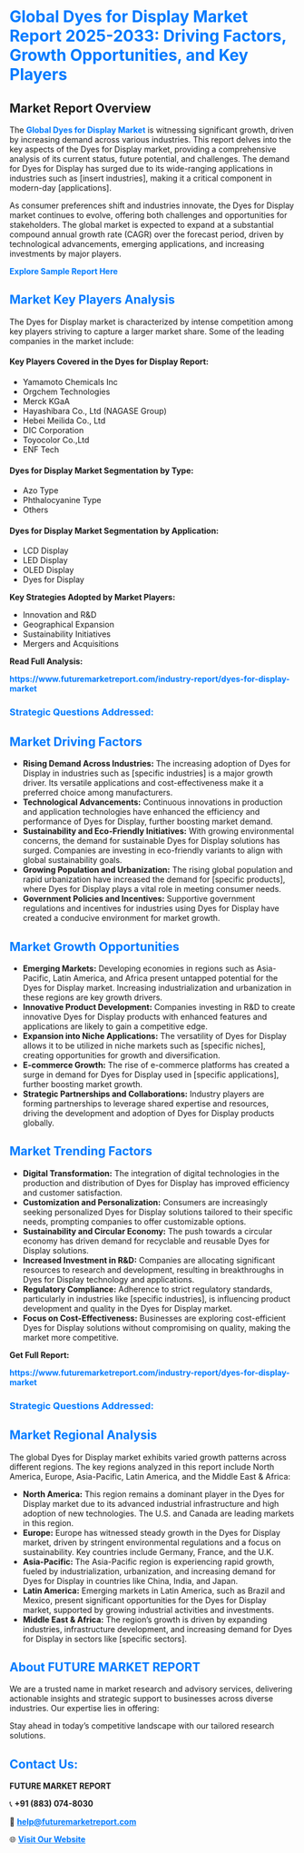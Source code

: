 <h1 style="color: #007BFF;">Global Dyes for Display Market Report 2025-2033: Driving Factors, Growth Opportunities, and Key Players</h1>

<section id="overview">
<h2>Market Report Overview</h2>
<p>The <a href="https://www.futuremarketreport.com/industry-report/dyes-for-display-market" style="color: #007BFF; text-decoration: none;"><strong>Global Dyes for Display Market</strong></a> is witnessing significant growth, driven by increasing demand across various industries. This report delves into the key aspects of the Dyes for Display market, providing a comprehensive analysis of its current status, future potential, and challenges. The demand for Dyes for Display has surged due to its wide-ranging applications in industries such as [insert industries], making it a critical component in modern-day [applications].</p>
<p>As consumer preferences shift and industries innovate, the Dyes for Display market continues to evolve, offering both challenges and opportunities for stakeholders. The global market is expected to expand at a substantial compound annual growth rate (CAGR) over the forecast period, driven by technological advancements, emerging applications, and increasing investments by major players.</p>
</section>

<section id="overview">
<p><a href="https://www.futuremarketreport.com/request-sample/reportId=116450" style="color: #007BFF; text-decoration: none;"><strong>Explore Sample Report Here</strong></a></p>
</section>

<section id="key-players">
<h2 style="color: #007BFF;">Market Key Players Analysis</h2>
<p>The Dyes for Display market is characterized by intense competition among key players striving to capture a larger market share. Some of the leading companies in the market include:</p>
<h4>Key Players Covered in the Dyes for Display Report:</h4>
<ul><li>Yamamoto Chemicals Inc</li><li>Orgchem Technologies</li><li>Merck KGaA</li><li>Hayashibara Co., Ltd (NAGASE Group)</li><li>Hebei Meilida Co., Ltd</li><li>DIC Corporation</li><li>Toyocolor Co.,Ltd</li><li>ENF Tech</li></ul>
<h4>Dyes for Display Market Segmentation by Type:</h4>
<ul><li>Azo Type</li><li>Phthalocyanine Type</li><li>Others</li></ul>

<h4>Dyes for Display Market Segmentation by Application:</h4>
<ul><li>LCD Display</li><li>LED Display</li><li>OLED Display</li><li>Dyes for Display</li></ul>
<p><strong>Key Strategies Adopted by Market Players:</strong></p>
<ul>
<li>Innovation and R&D</li>
<li>Geographical Expansion</li>
<li>Sustainability Initiatives</li>
<li>Mergers and Acquisitions</li>
</ul>
</section>

<section>
<p><strong>Read Full Analysis: </strong></p><a href="https://www.futuremarketreport.com/industry-report/dyes-for-display-market" style="color: #007BFF; text-decoration: none;"><strong>https://www.futuremarketreport.com/industry-report/dyes-for-display-market</strong></a>
<h3 style="color: #007BFF;">Strategic Questions Addressed:</h3>
</section>

<section id="driving-factors">
<h2 style="color: #007BFF;">Market Driving Factors</h2>
<ul>
<li><strong>Rising Demand Across Industries:</strong> The increasing adoption of Dyes for Display in industries such as [specific industries] is a major growth driver. Its versatile applications and cost-effectiveness make it a preferred choice among manufacturers.</li>
<li><strong>Technological Advancements:</strong> Continuous innovations in production and application technologies have enhanced the efficiency and performance of Dyes for Display, further boosting market demand.</li>
<li><strong>Sustainability and Eco-Friendly Initiatives:</strong> With growing environmental concerns, the demand for sustainable Dyes for Display solutions has surged. Companies are investing in eco-friendly variants to align with global sustainability goals.</li>
<li><strong>Growing Population and Urbanization:</strong> The rising global population and rapid urbanization have increased the demand for [specific products], where Dyes for Display plays a vital role in meeting consumer needs.</li>
<li><strong>Government Policies and Incentives:</strong> Supportive government regulations and incentives for industries using Dyes for Display have created a conducive environment for market growth.</li>
</ul>
</section>

<section id="growth-opportunities">
<h2 style="color: #007BFF;">Market Growth Opportunities</h2>
<ul>
<li><strong>Emerging Markets:</strong> Developing economies in regions such as Asia-Pacific, Latin America, and Africa present untapped potential for the Dyes for Display market. Increasing industrialization and urbanization in these regions are key growth drivers.</li>
<li><strong>Innovative Product Development:</strong> Companies investing in R&D to create innovative Dyes for Display products with enhanced features and applications are likely to gain a competitive edge.</li>
<li><strong>Expansion into Niche Applications:</strong> The versatility of Dyes for Display allows it to be utilized in niche markets such as [specific niches], creating opportunities for growth and diversification.</li>
<li><strong>E-commerce Growth:</strong> The rise of e-commerce platforms has created a surge in demand for Dyes for Display used in [specific applications], further boosting market growth.</li>
<li><strong>Strategic Partnerships and Collaborations:</strong> Industry players are forming partnerships to leverage shared expertise and resources, driving the development and adoption of Dyes for Display products globally.</li>
</ul>
</section>

<section id="trending-factors">
<h2 style="color: #007BFF;">Market Trending Factors</h2>
<ul>
<li><strong>Digital Transformation:</strong> The integration of digital technologies in the production and distribution of Dyes for Display has improved efficiency and customer satisfaction.</li>
<li><strong>Customization and Personalization:</strong> Consumers are increasingly seeking personalized Dyes for Display solutions tailored to their specific needs, prompting companies to offer customizable options.</li>
<li><strong>Sustainability and Circular Economy:</strong> The push towards a circular economy has driven demand for recyclable and reusable Dyes for Display solutions.</li>
<li><strong>Increased Investment in R&D:</strong> Companies are allocating significant resources to research and development, resulting in breakthroughs in Dyes for Display technology and applications.</li>
<li><strong>Regulatory Compliance:</strong> Adherence to strict regulatory standards, particularly in industries like [specific industries], is influencing product development and quality in the Dyes for Display market.</li>
<li><strong>Focus on Cost-Effectiveness:</strong> Businesses are exploring cost-efficient Dyes for Display solutions without compromising on quality, making the market more competitive.</li>
</ul>
</section>

<section>
<p><strong>Get Full Report: </strong></p><a href="https://www.futuremarketreport.com/industry-report/dyes-for-display-market" style="color: #007BFF; text-decoration: none;"><strong>https://www.futuremarketreport.com/industry-report/dyes-for-display-market</strong></a>
<h3 style="color: #007BFF;">Strategic Questions Addressed:</h3>
</section>


<section id="regional-analysis">
<h2 style="color: #007BFF;">Market Regional Analysis</h2>
<p>The global Dyes for Display market exhibits varied growth patterns across different regions. The key regions analyzed in this report include North America, Europe, Asia-Pacific, Latin America, and the Middle East & Africa:</p>
<ul>
<li><strong>North America:</strong> This region remains a dominant player in the Dyes for Display market due to its advanced industrial infrastructure and high adoption of new technologies. The U.S. and Canada are leading markets in this region.</li>
<li><strong>Europe:</strong> Europe has witnessed steady growth in the Dyes for Display market, driven by stringent environmental regulations and a focus on sustainability. Key countries include Germany, France, and the U.K.</li>
<li><strong>Asia-Pacific:</strong> The Asia-Pacific region is experiencing rapid growth, fueled by industrialization, urbanization, and increasing demand for Dyes for Display in countries like China, India, and Japan.</li>
<li><strong>Latin America:</strong> Emerging markets in Latin America, such as Brazil and Mexico, present significant opportunities for the Dyes for Display market, supported by growing industrial activities and investments.</li>
<li><strong>Middle East & Africa:</strong> The region’s growth is driven by expanding industries, infrastructure development, and increasing demand for Dyes for Display in sectors like [specific sectors].</li>
</ul>
</section>

<footer>
<h2 style="color: #007BFF;">About FUTURE MARKET REPORT</h2>
<p>We are a trusted name in market research and advisory services, delivering actionable insights and strategic support to businesses across diverse industries. Our expertise lies in offering:</p>

<p>Stay ahead in today’s competitive landscape with our tailored research solutions.</p>

<h2 style="color: #007BFF;">Contact Us:</h2>
<p><strong>FUTURE MARKET REPORT</strong></p>
<p>📞 <strong>+91 (883) 074-8030</strong></p>
<p>📧 <strong><a href="mailto:help@futuremarketreport.com" style="color: #007BFF;">help@futuremarketreport.com</a></strong></p>
<p>🌐 <strong><a href="https://www.futuremarketreport.com/" style="color: #007BFF;">Visit Our Website</a></strong></p>
</footer>